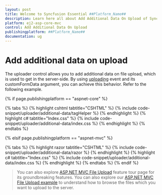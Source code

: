 ```yaml
---
layout: post
title: Welcome to Syncfusion Essential ##Platform_Name##
description: Learn here all about Add Additional Data On Upload of Syncfusion Essential ##Platform_Name## widgets based on HTML5 and jQuery.
platform: ej2-asp-core-mvc
control: Add Additional Data On Upload
publishingplatform: ##Platform_Name##
documentation: ug
---
```



# Add additional data on upload

The uploader control allows you to add additional data on file upload, which is used to get in the server-side.
By using [uploading](https://help.syncfusion.com/cr/aspnetcore-js2/Syncfusion.EJ2.Inputs.Uploader.html#Syncfusion_EJ2_Inputs_Uploader_Uploading) event and its customFormData argument, you can achieve this behavior. Refer to the following example.

{% if page.publishingplatform == "aspnet-core" %}

{% tabs %}
{% highlight cshtml tabtitle="CSHTML" %}
{% include code-snippet/uploader/additional-data/tagHelper %}
{% endhighlight %}
{% highlight c# tabtitle="Index.css" %}
{% include code-snippet/uploader/additional-data/index.css %}
{% endhighlight %}
{% endtabs %}

{% elsif page.publishingplatform == "aspnet-mvc" %}

{% tabs %}
{% highlight razor tabtitle="CSHTML" %}
{% include code-snippet/uploader/additional-data/razor %}
{% endhighlight %}
{% highlight c# tabtitle="Index.css" %}
{% include code-snippet/uploader/additional-data/index.css %}
{% endhighlight %}
{% endtabs %}
{% endif %}



> You can also explore [ASP.NET MVC File Upload](https://www.syncfusion.com/aspnet-mvc-ui-controls/file-upload) feature tour page for its groundbreaking features. You can also explore our [ASP.NET MVC File Upload example](https://ej2.syncfusion.com/aspnetmvc/Uploader/DefaultFunctionalities#/material) to understand how to browse the files which you want to upload to the server.